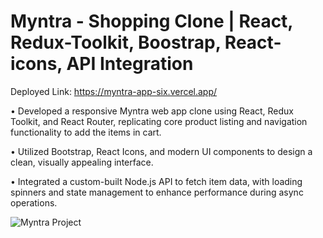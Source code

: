 # Myntra - Shopping Clone | React, Redux-Toolkit, Boostrap, React-icons, API Integration

Deployed Link: https://myntra-app-six.vercel.app/

• Developed a responsive Myntra web app clone using React, Redux Toolkit, and React Router, replicating
core product listing and navigation functionality to add the items in cart.

• Utilized Bootstrap, React Icons, and modern UI components to design a clean, visually appealing interface.

• Integrated a custom-built Node.js API to fetch item data, with loading spinners and state management to enhance
performance during async operations. 

![Myntra Project](https://drive.google.com/uc?export=view&id=1PlPaP8EazNhr2_ZsXZ4uV2osvO94vMWo)
